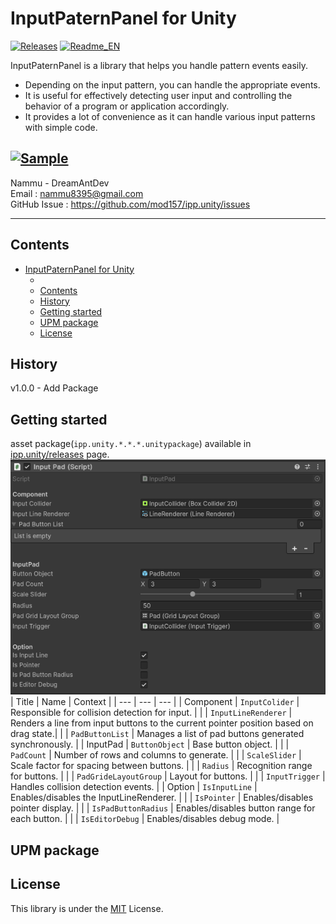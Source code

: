 # InputPaternPanel for Unity
[![Releases](https://img.shields.io/github/release/mod157/ipp.unity.svg)](https://github.com/mod157/ipp.unity/releases) [![Readme_EN](https://img.shields.io/badge/ipp.unity-en-red)](https://github.com/mod157/ipp.unity/README_EN.md)

InputPaternPanel is a library that helps you handle pattern events easily.
* Depending on the input pattern, you can handle the appropriate events.
* It is useful for effectively detecting user input and controlling the behavior of a program or application accordingly.
* It provides a lot of convenience as it can handle various input patterns with simple code.

  
[![Sample](https://img.shields.io/badge/YouTube-red?style=for-the-badge&logo=youtube&logoColor=white)](https://youtu.be/1gNE5MmUmAQ)
---
Nammu - DreamAntDev  
Email : nammu8395@gmail.com  
GitHub Issue : https://github.com/mod157/ipp.unity/issues  

---
Contents
---
- [InputPaternPanel for Unity](#inputpaternpanel-for-unity)
  - [](#)
  - [Contents](#contents)
  - [History](#history)
  - [Getting started](#getting-started)
  - [UPM package](#upm-package)
  - [License](#license)


History
---
v1.0.0 - Add Package

Getting started
---
asset package(`ipp.unity.*.*.*.unitypackage`) available in [ipp.unity/releases](https://github.com/mod157/ipp.unity/releases) page.
![image](docs/image/inputPad_Inspector.png)
| Title | Name | Context | 
| --- | --- | --- |
| Component | `InputColider` | Responsible for collision detection for input. |
|  | `InputLineRenderer` | Renders a line from input buttons to the current pointer position based on drag state.| 
|  | `PadButtonList` | Manages a list of pad buttons generated synchronously. |
| InputPad | `ButtonObject` | Base button object. |
|  | `PadCount` | Number of rows and columns to generate. | 
|  | `ScaleSlider` | Scale factor for spacing between buttons. |
|  | `Radius` | Recognition range for buttons. | 
|  | `PadGrideLayoutGroup` | Layout for buttons. |
|  | `InputTrigger` |  Handles collision detection events. |
| Option | `IsInputLine` | Enables/disables the InputLineRenderer. |
|  | `IsPointer` | Enables/disables pointer display. | 
|  | `IsPadButtonRadius` | Enables/disables button range for each button. |
|  | `IsEditorDebug` | Enables/disables debug mode. | 

UPM package
---

License
---
This library is under the [MIT](https://github.com/mod157/ipp.unity?tab=MIT-1-ov-file) License.
